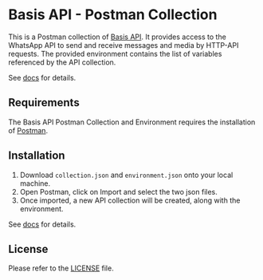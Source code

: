 # Basis API - Postman Collection

This is a Postman collection of [Basis API](https://basis-api.com/). It provides access to the WhatsApp API to send and receive messages and media by HTTP-API requests. The provided environment contains the list of variables referenced by the API collection.

See [docs](https://cabinet.basis-api.com/docs/en/) for details.

## Requirements

The Basis API Postman Collection and Environment requires the installation of [Postman](https://www.getpostman.com/).


## Installation

1) Download `collection.json` and `environment.json` onto your local machine.
2) Open Postman, click on Import and select the two json files.
3) Once imported, a new API collection will be created, along with the environment.

See [docs](https://cabinet.basis-api.com/docs/en/) for details.

## License

Please refer to the [LICENSE](/LICENSE) file. 